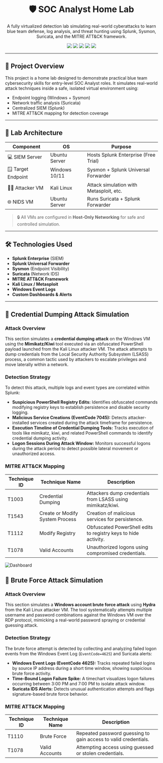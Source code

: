 <h1 align="center">🛡️ SOC Analyst Home Lab</h1>
<p align="center">
A fully virtualized detection lab simulating real-world cyberattacks to learn blue team defense, log analysis, and threat hunting using Splunk, Sysmon, Suricata, and the MITRE ATT&CK framework.
</p>

<p align="center">
  <img src="https://img.shields.io/badge/Status-In%20Progress-yellow" />
  <img src="https://img.shields.io/badge/SIEM-Splunk-blue" />
  <img src="https://img.shields.io/badge/EDR-Sysmon-blueviolet" />
  <img src="https://img.shields.io/badge/NIDS-Suricata-orange" />
  <img src="https://img.shields.io/badge/ATT&CK-MITRE-red" />
</p>

---

## 📌 Project Overview

This project is a home lab designed to demonstrate practical blue team cybersecurity skills for entry-level SOC Analyst roles. It simulates real-world attack techniques inside a safe, isolated virtual environment using:

- Endpoint logging (Windows + Sysmon)
- Network traffic analysis (Suricata)
- Centralized SIEM (Splunk)
- MITRE ATT&CK mapping for detection coverage

---

## 🔧 Lab Architecture

| Component          | OS              | Purpose                                      |
|--------------------|-----------------|----------------------------------------------|
| 💻 SIEM Server     | Ubuntu Server   | Hosts Splunk Enterprise (Free Trial)         |
| 🪟 Target Endpoint  | Windows 10/11   | Sysmon + Splunk Universal Forwarder          |
| 🧑‍💻 Attacker VM    | Kali Linux      | Attack simulation with Metasploit, etc.      |
| 🌐 NIDS VM         | Ubuntu Server   | Runs Suricata + Splunk Forwarder             |

> 🔒 All VMs are configured in **Host-Only Networking** for safe and controlled simulation.

---

## 🛠️ Technologies Used

- **Splunk Enterprise** (SIEM)
- **Splunk Universal Forwarder**
- **Sysmon** (Endpoint Visibility)
- **Suricata** (Network IDS)
- **MITRE ATT&CK Framework**
- **Kali Linux / Metasploit**
- **Windows Event Logs**
- **Custom Dashboards & Alerts**

---

## 🧪 Credential Dumping Attack Simulation

### Attack Overview

This section simulates a **credential dumping attack** on the Windows VM using the **Mimikatz/Kiwi** tool executed via an obfuscated PowerShell payload launched from the Kali Linux attacker VM. The attack attempts to dump credentials from the Local Security Authority Subsystem (LSASS) process, a common tactic used by attackers to escalate privileges and move laterally within a network.

### Detection Strategy

To detect this attack, multiple logs and event types are correlated within Splunk:

- **Suspicious PowerShell Registry Edits:** Identifies obfuscated commands modifying registry keys to establish persistence and disable security logging.  
- **Malicious Service Creations (EventCode 7045):** Detects attacker-installed services created during the attack timeframe for persistence.  
- **Execution Timeline of Credential Dumping Tools:** Tracks execution of tools like mimikatz, kiwi, and related PowerShell commands to identify credential dumping activity.  
- **Logon Sessions During Attack Window:** Monitors successful logons during the attack period to detect possible lateral movement or unauthorized access.

### MITRE ATT&CK Mapping

| Technique ID | Technique Name                     | Description                                                  |
|--------------|----------------------------------|--------------------------------------------------------------|
| T1003        | Credential Dumping               | Attackers dump credentials from LSASS using mimikatz/kiwi.   |
| T1543        | Create or Modify System Process | Creation of malicious services for persistence.              |
| T1112        | Modify Registry                 | Obfuscated PowerShell edits to registry keys to hide activity.|
| T1078        | Valid Accounts                 | Unauthorized logons using compromised credentials.           |

![Dashboard]("C:\Users\15169\Pictures\Screenshots\CredentialDumpDashboard.png")

## 🔐 Brute Force Attack Simulation

### Attack Overview

This section simulates a **Windows account brute force attack** using **Hydra** from the Kali Linux attacker VM. The tool systematically attempts multiple username and password combinations against the Windows VM over the RDP protocol, mimicking a real-world password spraying or credential guessing attack.

### Detection Strategy

The brute force attempt is detected by collecting and analyzing failed logon events from the Windows Event Log (`EventCode=4625`) and Suricata alerts:

- **Windows Event Logs (EventCode 4625):** Tracks repeated failed logins by source IP address during a short time window, showing suspicious brute force activity.
- **Time-Bound Logon Failure Spike:** A timechart visualizes logon failures occurring between 3:00 PM and 7:00 PM to isolate attack window.
- **Suricata IDS Alerts:** Detects unusual authentication attempts and flags signature-based brute force behavior.

### MITRE ATT&CK Mapping

| Technique ID | Technique Name | Description                                                     |
|--------------|----------------|-----------------------------------------------------------------|
| T1110        | Brute Force    | Repeated password guessing to gain access to valid credentials.|
| T1078        | Valid Accounts | Attempting access using guessed or stolen credentials.         |

